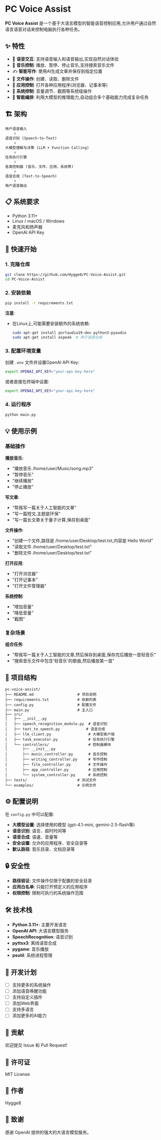 # PC Voice Assist

**PC Voice Assist** 是一个基于大语言模型的智能语音控制应用,允许用户通过自然语言语音对话来控制电脑执行各种任务。

## ✨ 特性

- 🎤 **语音交互**: 支持语音输入和语音输出,实现自然对话体验
- 🎵 **音乐控制**: 播放、暂停、停止音乐,支持搜索音乐文件
- ✍️ **智能写作**: 使用AI生成文章并保存到指定位置
- 📁 **文件操作**: 创建、读取、删除文件
- 🚀 **应用控制**: 打开各种应用程序(浏览器、记事本等)
- 🔧 **系统控制**: 音量调节、截图等系统级操作
- 🧠 **智能编排**: 利用大模型的推理能力,自动组合多个基础能力完成复杂任务

## 🏗️ 架构

```
用户语音输入
    ↓
语音识别 (Speech-to-Text)
    ↓
大模型理解与决策 (LLM + Function Calling)
    ↓
任务执行引擎
    ↓
各类控制器 (音乐、文件、应用、系统等)
    ↓
语音合成 (Text-to-Speech)
    ↓
用户语音输出
```

## 📋 系统要求

- Python 3.11+
- Linux / macOS / Windows
- 麦克风和扬声器
- OpenAI API Key

## 🚀 快速开始

### 1. 克隆仓库

```bash
git clone https://github.com/Hygge8/PC-Voice-Assist.git
cd PC-Voice-Assist
```

### 2. 安装依赖

```bash
pip install -r requirements.txt
```

**注意**: 
- 在Linux上,可能需要安装额外的系统依赖:
  ```bash
  sudo apt-get install portaudio19-dev python3-pyaudio
  sudo apt-get install espeak  # 用于语音合成
  ```

### 3. 配置环境变量

创建 `.env` 文件并设置OpenAI API Key:

```bash
export OPENAI_API_KEY="your-api-key-here"
```

或者直接在终端中设置:

```bash
export OPENAI_API_KEY="your-api-key-here"
```

### 4. 运行程序

```bash
python main.py
```

## 💡 使用示例

### 基础操作

**播放音乐**:
- "播放音乐 /home/user/Music/song.mp3"
- "暂停音乐"
- "继续播放"
- "停止播放"

**写文章**:
- "帮我写一篇关于人工智能的文章"
- "写一篇短文,主题是环保"
- "写一篇长文章关于量子计算,保存到桌面"

**文件操作**:
- "创建一个文件,路径是 /home/user/Desktop/test.txt,内容是 Hello World"
- "读取文件 /home/user/Desktop/test.txt"
- "删除文件 /home/user/Desktop/test.txt"

**打开应用**:
- "打开浏览器"
- "打开记事本"
- "打开文件管理器"

**系统控制**:
- "增加音量"
- "降低音量"
- "截图"

### 复杂场景

**组合任务**:
- "帮我写一篇关于人工智能的文章,然后保存到桌面,保存完后播放一首轻音乐"
- "搜索音乐文件中包含'轻音乐'的歌曲,然后播放第一首"

## 📁 项目结构

```
pc-voice-assist/
├── README.md                    # 项目说明
├── requirements.txt             # 依赖列表
├── config.py                    # 配置文件
├── main.py                      # 主入口
├── src/
│   ├── __init__.py
│   ├── speech_recognition_module.py  # 语音识别
│   ├── text_to_speech.py            # 语音合成
│   ├── llm_client.py                 # 大模型客户端
│   ├── task_executor.py              # 任务执行引擎
│   └── controllers/                  # 控制器模块
│       ├── __init__.py
│       ├── music_controller.py       # 音乐控制
│       ├── writing_controller.py     # 写作控制
│       ├── file_controller.py        # 文件操作
│       ├── app_controller.py         # 应用控制
│       └── system_controller.py      # 系统控制
├── tests/                       # 测试文件
└── examples/                    # 示例文件
```

## ⚙️ 配置说明

在 `config.py` 中可以配置:

- **大模型设置**: 选择使用的模型 (gpt-4.1-mini, gemini-2.5-flash等)
- **语音识别**: 语言、超时时间等
- **语音合成**: 语速、音量等
- **安全设置**: 允许的应用程序、安全目录等
- **默认路径**: 音乐目录、文档目录等

## 🔒 安全性

- **路径验证**: 文件操作仅限于配置的安全目录
- **应用白名单**: 只能打开预定义的应用程序
- **权限控制**: 限制可执行的系统操作范围

## 🛠️ 技术栈

- **Python 3.11+**: 主要开发语言
- **OpenAI API**: 大语言模型服务
- **SpeechRecognition**: 语音识别
- **pyttsx3**: 离线语音合成
- **pygame**: 音乐播放
- **psutil**: 系统进程管理

## 📝 开发计划

- [ ] 支持更多的系统操作
- [ ] 添加语音唤醒功能
- [ ] 支持自定义插件
- [ ] 添加Web界面
- [ ] 支持多语言
- [ ] 添加更多的AI能力

## 🤝 贡献

欢迎提交 Issue 和 Pull Request!

## 📄 许可证

MIT License

## 👥 作者

Hygge8

## 🙏 致谢

感谢 OpenAI 提供的强大的大语言模型服务。

